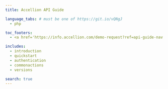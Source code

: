 ```yaml
---
title: Accellion API Guide

language_tabs: # must be one of https://git.io/vQNgJ
  - php

toc_footers:
  - <a href='https://info.accellion.com/demo-request?ref=api-guide-nav'>GET A DEMO</a>

includes:
  - introduction
  - quickstart
  - authentication
  - commonactions
  - versions

search: true
---
```

